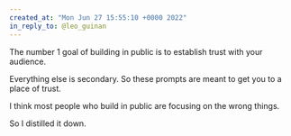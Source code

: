 ```yaml
---
created_at: "Mon Jun 27 15:55:10 +0000 2022"
in_reply_to: @leo_guinan
---
```


The number 1 goal of building in public is to establish trust with your audience.

Everything else is secondary. So these prompts are meant to get you to a place of trust.

I think most people who build in public are focusing on the wrong things.

So I distilled it down.
